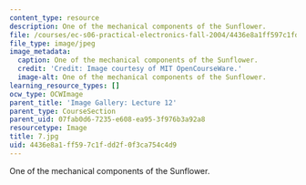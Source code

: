 ```yaml
---
content_type: resource
description: One of the mechanical components of the Sunflower.
file: /courses/ec-s06-practical-electronics-fall-2004/4436e8a1ff597c1fdd2f0f3ca754c4d9_7.jpg
file_type: image/jpeg
image_metadata:
  caption: One of the mechanical components of the Sunflower.
  credit: 'Credit: Image courtesy of MIT OpenCourseWare.'
  image-alt: One of the mechanical components of the Sunflower.
learning_resource_types: []
ocw_type: OCWImage
parent_title: 'Image Gallery: Lecture 12'
parent_type: CourseSection
parent_uid: 07fab0d6-7235-e608-ea95-3f976b3a92a8
resourcetype: Image
title: 7.jpg
uid: 4436e8a1-ff59-7c1f-dd2f-0f3ca754c4d9
---
```

One of the mechanical components of the Sunflower.

